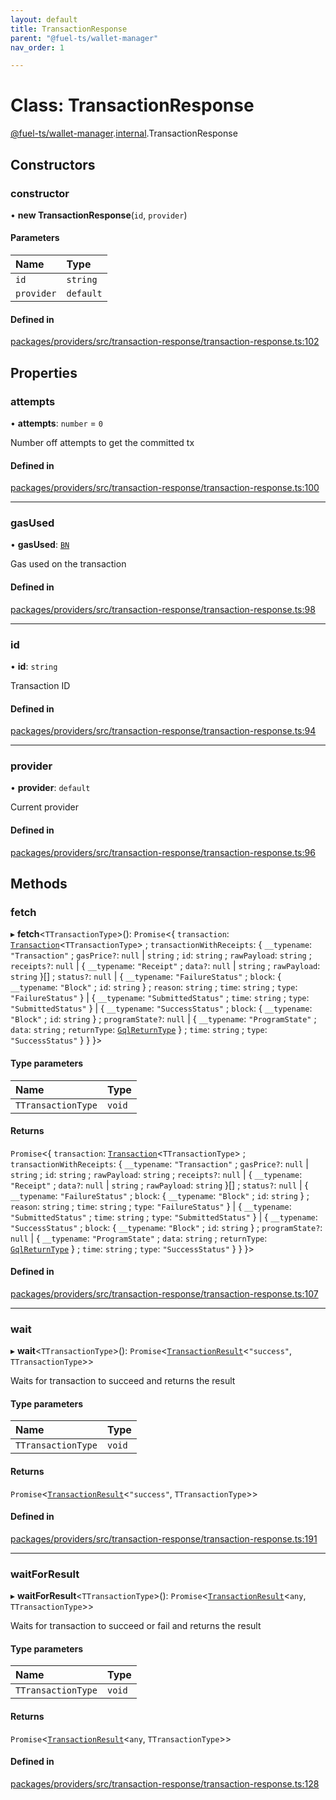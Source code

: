 ```yaml
---
layout: default
title: TransactionResponse
parent: "@fuel-ts/wallet-manager"
nav_order: 1

---
```


# Class: TransactionResponse

[@fuel-ts/wallet-manager](../index.md).[internal](../namespaces/internal.md).TransactionResponse

## Constructors

### constructor

• **new TransactionResponse**(`id`, `provider`)

#### Parameters

| Name | Type |
| :------ | :------ |
| `id` | `string` |
| `provider` | `default` |

#### Defined in

[packages/providers/src/transaction-response/transaction-response.ts:102](https://github.com/FuelLabs/fuels-ts/blob/master/packages/providers/src/transaction-response/transaction-response.ts#L102)

## Properties

### attempts

• **attempts**: `number` = `0`

Number off attempts to get the committed tx

#### Defined in

[packages/providers/src/transaction-response/transaction-response.ts:100](https://github.com/FuelLabs/fuels-ts/blob/master/packages/providers/src/transaction-response/transaction-response.ts#L100)

___

### gasUsed

• **gasUsed**: [`BN`](internal-BN.md)

Gas used on the transaction

#### Defined in

[packages/providers/src/transaction-response/transaction-response.ts:98](https://github.com/FuelLabs/fuels-ts/blob/master/packages/providers/src/transaction-response/transaction-response.ts#L98)

___

### id

• **id**: `string`

Transaction ID

#### Defined in

[packages/providers/src/transaction-response/transaction-response.ts:94](https://github.com/FuelLabs/fuels-ts/blob/master/packages/providers/src/transaction-response/transaction-response.ts#L94)

___

### provider

• **provider**: `default`

Current provider

#### Defined in

[packages/providers/src/transaction-response/transaction-response.ts:96](https://github.com/FuelLabs/fuels-ts/blob/master/packages/providers/src/transaction-response/transaction-response.ts#L96)

## Methods

### fetch

▸ **fetch**<`TTransactionType`\>(): `Promise`<{ `transaction`: [`Transaction`](../namespaces/internal.md#transaction)<`TTransactionType`\> ; `transactionWithReceipts`: { `__typename`: ``"Transaction"`` ; `gasPrice?`: ``null`` \| `string` ; `id`: `string` ; `rawPayload`: `string` ; `receipts?`: ``null`` \| { `__typename`: ``"Receipt"`` ; `data?`: ``null`` \| `string` ; `rawPayload`: `string`  }[] ; `status?`: ``null`` \| { `__typename`: ``"FailureStatus"`` ; `block`: { `__typename`: ``"Block"`` ; `id`: `string`  } ; `reason`: `string` ; `time`: `string` ; `type`: ``"FailureStatus"``  } \| { `__typename`: ``"SubmittedStatus"`` ; `time`: `string` ; `type`: ``"SubmittedStatus"``  } \| { `__typename`: ``"SuccessStatus"`` ; `block`: { `__typename`: ``"Block"`` ; `id`: `string`  } ; `programState?`: ``null`` \| { `__typename`: ``"ProgramState"`` ; `data`: `string` ; `returnType`: [`GqlReturnType`](../enums/internal-GqlReturnType.md)  } ; `time`: `string` ; `type`: ``"SuccessStatus"``  }  }  }\>

#### Type parameters

| Name | Type |
| :------ | :------ |
| `TTransactionType` | `void` |

#### Returns

`Promise`<{ `transaction`: [`Transaction`](../namespaces/internal.md#transaction)<`TTransactionType`\> ; `transactionWithReceipts`: { `__typename`: ``"Transaction"`` ; `gasPrice?`: ``null`` \| `string` ; `id`: `string` ; `rawPayload`: `string` ; `receipts?`: ``null`` \| { `__typename`: ``"Receipt"`` ; `data?`: ``null`` \| `string` ; `rawPayload`: `string`  }[] ; `status?`: ``null`` \| { `__typename`: ``"FailureStatus"`` ; `block`: { `__typename`: ``"Block"`` ; `id`: `string`  } ; `reason`: `string` ; `time`: `string` ; `type`: ``"FailureStatus"``  } \| { `__typename`: ``"SubmittedStatus"`` ; `time`: `string` ; `type`: ``"SubmittedStatus"``  } \| { `__typename`: ``"SuccessStatus"`` ; `block`: { `__typename`: ``"Block"`` ; `id`: `string`  } ; `programState?`: ``null`` \| { `__typename`: ``"ProgramState"`` ; `data`: `string` ; `returnType`: [`GqlReturnType`](../enums/internal-GqlReturnType.md)  } ; `time`: `string` ; `type`: ``"SuccessStatus"``  }  }  }\>

#### Defined in

[packages/providers/src/transaction-response/transaction-response.ts:107](https://github.com/FuelLabs/fuels-ts/blob/master/packages/providers/src/transaction-response/transaction-response.ts#L107)

___

### wait

▸ **wait**<`TTransactionType`\>(): `Promise`<[`TransactionResult`](../namespaces/internal.md#transactionresult)<``"success"``, `TTransactionType`\>\>

Waits for transaction to succeed and returns the result

#### Type parameters

| Name | Type |
| :------ | :------ |
| `TTransactionType` | `void` |

#### Returns

`Promise`<[`TransactionResult`](../namespaces/internal.md#transactionresult)<``"success"``, `TTransactionType`\>\>

#### Defined in

[packages/providers/src/transaction-response/transaction-response.ts:191](https://github.com/FuelLabs/fuels-ts/blob/master/packages/providers/src/transaction-response/transaction-response.ts#L191)

___

### waitForResult

▸ **waitForResult**<`TTransactionType`\>(): `Promise`<[`TransactionResult`](../namespaces/internal.md#transactionresult)<`any`, `TTransactionType`\>\>

Waits for transaction to succeed or fail and returns the result

#### Type parameters

| Name | Type |
| :------ | :------ |
| `TTransactionType` | `void` |

#### Returns

`Promise`<[`TransactionResult`](../namespaces/internal.md#transactionresult)<`any`, `TTransactionType`\>\>

#### Defined in

[packages/providers/src/transaction-response/transaction-response.ts:128](https://github.com/FuelLabs/fuels-ts/blob/master/packages/providers/src/transaction-response/transaction-response.ts#L128)
